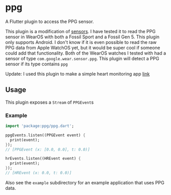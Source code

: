 # ppg

A Flutter plugin to access the PPG sensor.

This plugin is a modification of [sensors](https://pub.dev/packages/sensors).
I have tested it to read the PPG sensor in WearOS with both
a Fossil Sport and a Fossil Gen 5.
This plugin only supports Android. I don't know if it is even possible to read
the raw PPG data from Apple WatchOS yet, but it would be super cool if someone
could add that functionality.
Both of the WearOS watches I tested with had a sensor of type
`com.google.wear.sensor.ppg`.
This plugin will detect a PPG sensor if its type contains `ppg`

Update: I used this plugin to make a simple heart monitoring app
[link](https://play.google.com/store/apps/details?id=io.kuprel.heart_monitor)

## Usage

This plugin exposes a `Stream` of `PPGEvent`s

### Example

```dart
import 'package:ppg/ppg.dart';

ppgEvents.listen((PPGEvent event) {
  print(event);
});
// [PPGEvent (x: [0.0, 0.0], t: 0.0)]

hrEvents.listen((HREvent event) {
  print(event);
});
// [HREvent (x: 0.0, t: 0.0)]

```

Also see the `example` subdirectory for an example application that uses
PPG data.
